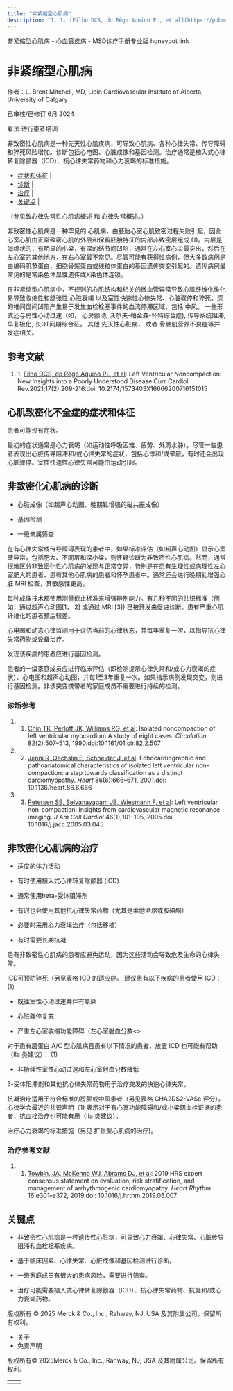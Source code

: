 ```yaml
---
title: "非紧缩型心肌病"
description: "1. 1. [Filho DCS, do Rêgo Aquino PL, et al](https://pubmed.ncbi.nlm.nih.gov/32674738/): Left Ventricular Noncompaction: New Insights into a Poorly Understood Disease.Curr Cardiol Rev.2021;17(2):209-216.doi: 10.2174/1573403X16666200716151015"
---
```


﻿非紧缩型心肌病 \- 心血管疾病 \- MSD诊疗手册专业版 honeypot link

# 非紧缩型心肌病

作者：L. Brent Mitchell, MD, Libin Cardiovascular Institute of Alberta, University of Calgary

已审核/已修订 6月 2024

看法 进行患者培训

非致密性心肌病是一种先天性心肌疾病，可导致心肌病、各种心律失常、传导障碍和猝死风险增加。诊断包括心电图、心脏成像和基因检测。治疗通常是植入式心律转复除颤器（ICD）、抗心律失常药物和心力衰竭的标准措施。

- [症状和体征](#症状和体征_v91504407_zh) \|
- [诊断](#诊断_v75228418_zh) \|
- [治疗](#治疗_v75228441_zh) \|
- [关键点](#关键点_v75228473_zh) \|

（参见致心律失常性心肌病概述 和 心律失常概述。）

非致密性心肌病是一种罕见的 心肌病，由胚胎心室心肌致密过程失败引起，因此心室心肌由正常致密心肌的外层和保留胚胎特征的内部非致密层组成 (1)。内层是海绵状的，有明显的小梁，有深的结节间凹陷，通常在左心室心尖最突出，然后在左心室的其他地方，在右心室最不常见。尽管可能有获得性病例，但大多数病例是由编码肌节蛋白、细胞骨架蛋白或线粒体蛋白的基因遗传突变引起的。遗传病例最常见的是常染色体显性遗传或X染色体连锁。

在非紧缩型心肌病中，不规则的心肌结构和相关的微血管异常导致心肌纤维化维化易导致收缩性和舒张性 心脏衰竭 以及室性快速性心律失常、心脏骤停和猝死。深的椎间盘间凹陷产生易于发生血栓栓塞事件的血流停滞区域，包括 中风。 一些形式还与房性心动过速（如， 心房颤动, 沃尔夫-帕金森-怀特综合症), 传导系统阻滞, 早复极化, 长QT间期综合征， 其他 先天性心脏病， 或者 骨骼肌营养不良症等并发症相关。

## 参考文献

1. 1. [Filho DCS, do Rêgo Aquino PL, et al](https://pubmed.ncbi.nlm.nih.gov/32674738/): Left Ventricular Noncompaction: New Insights into a Poorly Understood Disease.Curr Cardiol Rev.2021;17(2):209-216.doi: 10.2174/1573403X16666200716151015


## 心肌致密化不全症的症状和体征

患者可能没有症状。

最初的症状通常是心力衰竭（如运动性呼吸困难、疲劳、外周水肿），尽管一些患者表现出心脏传导阻滞和/或心律失常的症状，包括心悸和/或晕厥，有时还会出现心脏骤停。室性快速性心律失常可能由运动引起。

## 非致密化心肌病的诊断

- 心脏成像（如超声心动图、晚期钆增强的磁共振成像）

- 基因检测

- 一级亲属筛查


在有心律失常或传导障碍表现的患者中，如果标准评估（如超声心动图）显示心室壁异常，包括肥大、不同层和深小梁，则怀疑诊断为非致密性心肌病。然而，通常很难区分非致密化性心肌病的发现与正常变异，特别是在患有生理性或病理性左心室肥大的患者、患有其他心肌病的患者和怀孕患者中。通常还会进行晚期钆增强心脏 MRI 检查，其敏感性更高。

每种成像技术都使用测量截止标准来增强辨别能力。有几种不同的共识标准（例如，通过超声心动图\[1， 2\] 或通过 MRI \[3\]) 已被开发来促进诊断。患有严重心肌纤维化的患者预后较差。

心电图和动态心律监测用于评估当前的心律状态，并每年重复一次，以指导抗心律失常药物或设备治疗。

发现该疾病的患者应进行基因检测。

患者的一级家庭成员应进行临床评估（即检测提示心律失常和/或心力衰竭的症状）、心电图和超声心动图，并每1至3年重复一次。如果指示病例发现突变，则进行基因检测。非该突变携带者的家庭成员不需要进行持续的检测。

### 诊断参考

1. 1. [Chin TK, Perloff JK, Williams RG, et al](https://pubmed.ncbi.nlm.nih.gov/2372897/): Isolated noncompaction of left ventricular myocardium.A study of eight cases. _Circulation_ 82(2):507–513, 1990.doi:10.1161/01.cir.82.2.507

2. 2. [Jenni R, Oechslin E, Schneider J, et al](https://pubmed.ncbi.nlm.nih.gov/11711464/): Echocardiographic and pathoanatomical characteristics of isolated left ventricular non-compaction: a step towards classification as a distinct cardiomyopathy. _Heart_ 86(6):666–671, 2001.doi: 10.1136/heart.86.6.666

3. 3. [Petersen SE, Selvanayagam JB, Wiesmann F, et al](https://pubmed.ncbi.nlm.nih.gov/15992642/): Left ventricular non-compaction: Insights from cardiovascular magnetic resonance imaging. _J Am Coll Cardiol_ 46(1);101–105, 2005.doi 10.1016/j.jacc.2005.03.045


## 非致密化心肌病的治疗

- 适度的体力活动

- 有时使用植入式心律转复除颤器 (ICD)

- 通常使用beta-受体阻滞剂

- 有时也会使用其他抗心律失常药物（尤其是索他洛尔或胺碘酮）

- 必要时采用心力衰竭治疗（包括移植）

- 有时需要长期抗凝


患有非致密性心肌病的患者应避免运动，因为这些活动会导致危及生命的心律失常。

ICD可预防猝死（另见表格 ICD 的适应症。 建议患有以下疾病的患者使用 ICD：(1）

- 既往室性心动过速并伴有晕厥

- 心脏骤停复苏

- 严重左心室收缩功能障碍（左心室射血分数<>


对于患有层蛋白 A/C 型心肌病且患有以下情况的患者，放置 ICD 也可能有帮助（IIa 类建议）： (1)

- 非持续性室性心动过速和左心室射血分数降低


β-受体阻滞剂和其他抗心律失常药物用于治疗突发的快速心律失常。

抗凝治疗适用于符合标准的房颤或中风患者（另见表格 CHA2DS2-VASc 评分）。心律学会最近的共识声明（1) 表示对于有心室功能障碍和/或小梁网血栓证据的患者，抗血栓治疗也可能有用（IIa 类建议）。

治疗心力衰竭的标准措施（另见 扩张型心肌病的治疗)。

### 治疗参考文献

1. 1. [Towbin, JA, McKenna WJ, Abrams DJ, et al](https://pubmed.ncbi.nlm.nih.gov/31078652/): 2019 HRS expert consensus statement on evaluation, risk stratification, and management of arrhythmogenic cardiomyopathy. _Heart Rhythm_ 16:e301–e372, 2019.doi: 10.1016/j.hrthm.2019.05.007


## 关键点

- 非致密性心肌病是一种遗传性心脏病，可导致心力衰竭、心律失常、心脏传导阻滞和血栓栓塞疾病。

- 基于临床因素、心律失常、心脏成像和基因检测进行诊断。

- 一级家庭成员有很大的患病风险，需要进行筛查。

- 治疗可能需要植入式心律转复除颤器（ICD）、抗心律失常药物、抗凝和/或心力衰竭药物。




版权所有 © 2025
Merck & Co., Inc., Rahway, NJ, USA 及其附属公司。保留所有权利。

- 关于
- 免责声明

版权所有© 2025Merck & Co., Inc., Rahway, NJ, USA 及其附属公司。保留所有权利。

|     |     |
| --- | --- |
|  |  |